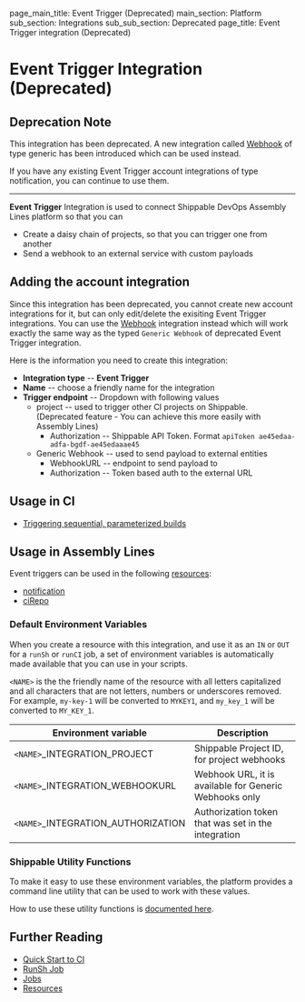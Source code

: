 page_main_title: Event Trigger (Deprecated)
main_section: Platform
sub_section: Integrations
sub_sub_section: Deprecated
page_title: Event Trigger integration (Deprecated)

# Event Trigger Integration (Deprecated)

## Deprecation Note
This integration has been deprecated. A new integration called [Webhook](/platform/integration/webhook) of type generic has been introduced which can be used instead.

If you have any existing Event Trigger account integrations of type notification, you can continue to use them.

---

**Event Trigger** Integration is used to connect Shippable DevOps Assembly Lines platform so that you can

* Create a daisy chain of projects, so that you can trigger one from another
* Send a webhook to an external service with custom payloads

## Adding the account integration

Since this integration has been deprecated, you cannot create new account integrations for it, but can only edit/delete the exisiting Event Trigger integrations. You can use the [Webhook](/platform/integration/webhook) integration instead which will work exactly the same way as the typed `Generic Webhook` of deprecated Event Trigger integration.

Here is the information you need to create this integration:

* **Integration type** -- **Event Trigger**
* **Name** -- choose a friendly name for the integration
* **Trigger endpoint** -- Dropdown with following values
	* project -- used to trigger other CI projects on Shippable. (Deprecated feature - You can achieve this more easily with Assembly Lines)
		* Authorization -- Shippable API Token. Format `apiToken ae45edaa-adfa-bgdf-ae45edaaae45`
	* Generic Webhook -- used to send payload to external entities
		* WebhookURL -- endpoint to send payload to
		* Authorization -- Token based auth to the external URL

## Usage in CI

* [Triggering sequential, parameterized builds](http://blog.shippable.com/triggering-a-parameterized-build-after-continuous-integration)

## Usage in Assembly Lines

Event triggers can be used in the following [resources](/platform/workflow/resource/overview/):

* [notification](/platform/workflow/resource/notification)
* [ciRepo](/platform/workflow/resource/cirepo)

### Default Environment Variables
When you create a resource with this integration, and use it as an `IN` or `OUT` for a `runSh` or `runCI` job, a set of environment variables is automatically made available that you can use in your scripts.

`<NAME>` is the the friendly name of the resource with all letters capitalized and all characters that are not letters, numbers or underscores removed. For example, `my-key-1` will be converted to `MYKEY1`, and `my_key_1` will be converted to `MY_KEY_1`.

| Environment variable						| Description                         |
| ------------- 								|------------------------------------ |
| `<NAME>`\_INTEGRATION\_PROJECT			| Shippable Project ID, for project webhooks  |
| `<NAME>`\_INTEGRATION\_WEBHOOKURL		| Webhook URL, it is available for Generic Webhooks only |
| `<NAME>`\_INTEGRATION\_AUTHORIZATION	| Authorization token that was set in the integration  |

### Shippable Utility Functions
To make it easy to use these environment variables, the platform provides a command line utility that can be used to work with these values.

How to use these utility functions is [documented here](/platform/tutorial/workflow/using-shipctl).

## Further Reading
* [Quick Start to CI](/getting-started/ci-sample)
* [RunSh Job](/platform/workflow/job/runsh)
* [Jobs](/platform/workflow/job/overview)
* [Resources](/platform/workflow/resource/overview)

